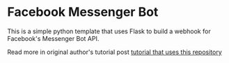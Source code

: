 # Facebook Messenger Bot
This is a simple python template that uses Flask to build a webhook for Facebook's Messenger Bot API.

Read more in original author's tutorial post [tutorial that uses this repository](https://blog.hartleybrody.com/fb-messenger-bot/)
